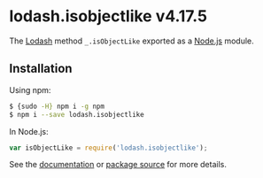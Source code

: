 # lodash.isobjectlike v4.17.5

The [Lodash](https://lodash.com/) method `_.isObjectLike` exported as a [Node.js](https://nodejs.org/) module.

## Installation

Using npm:
```bash
$ {sudo -H} npm i -g npm
$ npm i --save lodash.isobjectlike
```

In Node.js:
```js
var isObjectLike = require('lodash.isobjectlike');
```

See the [documentation](https://lodash.com/docs#isObjectLike) or [package source](https://github.com/lodash/lodash/blob/4.17.5-npm-packages/lodash.isobjectlike) for more details.
